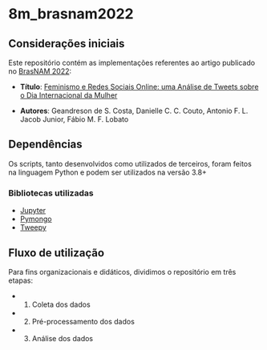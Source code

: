 # 8m_brasnam2022

## Considerações iniciais

Este repositório contém as implementações referentes ao artigo publicado no [BrasNAM 2022](https://sol.sbc.org.br/index.php/brasnam):

- **Título**: [Feminismo e Redes Sociais Online: uma Análise de Tweets sobre o Dia Internacional da Mulher](https://sol.sbc.org.br/index.php/brasnam/article/view/20526
)

- **Autores**: Geandreson de S. Costa, Danielle C. C. Couto, Antonio F. L. Jacob Junior, Fábio M. F. Lobato

## Dependências

Os scripts, tanto desenvolvidos como utilizados de terceiros, foram feitos na linguagem Python e podem ser utilizados na versão 3.8+

### Bibliotecas utilizadas

- [Jupyter](https://docs.jupyter.org/en/latest/)
- [Pymongo](https://pymongo.readthedocs.io/en/stable/)
- [Tweepy](https://docs.tweepy.org/en/stable/)

## Fluxo de utilização

Para fins organizacionais e didáticos, dividimos o repositório em três etapas:

- 1. Coleta dos dados
- 2. Pré-processamento dos dados
- 3. Análise dos dados
